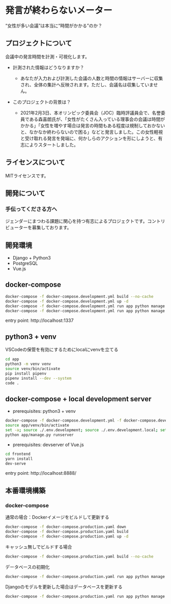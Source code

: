 # 発言が終わらないメーター

“女性が多い会議”は本当に“時間がかかる”のか？

## プロジェクトについて

会議中の発言時間を計測・可視化します。

- 計測された情報はどうなりますか？
    - あなたが入力および計測した会議の人数と時間の情報はサーバーに収集され、全体の集計へ反映されます。ただし、会議名は収集していません。

- このプロジェクトの背景は？
    - 2021年2月3日、本オリンピック委員会（JOC）臨時評議員会で、名誉委員である森喜朗氏が、「女性がたくさん入っている理事会の会議は時間がかかる」「女性を増やす場合は発言の時間もある程度は規制しておかないと、なかなか終わらないので困る」などと発言しました。この女性軽視と受け取れる発言を発端に、何かしらのアクションを形にしようと、有志によりスタートしました。

## ライセンスについて
MITライセンスです。


## 開発について
### 手伝ってくださる方へ
ジェンダーにまつわる課題に関心を持つ有志によるプロジェクトです。コントリビューターを募集しております。


## 開発環境

* Django + Python3
* PostgreSQL
* Vue.js

## docker-compose

```sh
docker-compose -f docker-compose.development.yml build --no-cache
docker-compose -f docker-compose.development.yml up -d
docker-compose -f docker-compose.development.yml run app python manage.py flush --no-input
docker-compose -f docker-compose.development.yml run app python manage.py migrate
```

entry point: http://localhost:1337

## python3 + venv

VSCodeの保管を有効にするためにlocalにvenvを立てる

```sh
cd app
python3 -m venv venv
source venv/bin/activate
pip install pipenv
pipenv install --dev --system
code .
```

## docker-compose + local development server

- prerequisites: python3 + venv

```sh
docker-compose -f docker-compose.development.yml -f docker-compose.development.local.yml up -d --build 
source app/venv/bin/activate
set -a; source ./.env.development; source ./.env.development.local; set +a
python app/manage.py runserver
```

- prerequisites: devserver of Vue.js

```sh
cd frontend
yarn install
dev-serve
```

entry point: http://localhost:8888/

## 本番環境構築

### docker-compose

通常の場合：Dockerイメージをビルドして更新する
```sh
docker-compose -f docker-compose.production.yaml down
docker-compose -f docker-compose.production.yaml build
docker-compose -f docker-compose.production.yaml up -d 
```

キャッシュ無しでビルドする場合
```sh
docker-compose -f docker-compose.production.yaml build --no-cache
```

データベースの初期化
```sh
docker-compose -f docker-compose.production.yaml run app python manage.py flush --no-input
```

Djangoのモデルを更新した場合はデータベースを更新する
```sh
docker-compose -f docker-compose.production.yaml run app python manage.py migrate
```
